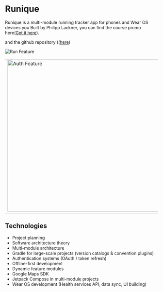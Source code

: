 # Runique

Runique is a multi-module running tracker app for phones and Wear OS devices you Built by Philipp Lackner, 
you can find the course promo here([Get it here](https://pl-coding.com/android-essentials-bundle?utm_source=github&utm_medium=readme&utm_campaign=readme_link&utm_id=essentials)).

and the github repository (([here](https://github.com/philipplackner/Runique))

![Run Feature](https://pl-coding.com/wp-content/uploads/2024/04/run-feature.png)
<table>
  <tr>
    <td>
      <img src="https://pl-coding.com/wp-content/uploads/2024/04/auth-feature.png" alt="Auth Feature" width="500"/>
    </td>
    <td>
      <img src="https://pl-coding.com/wp-content/uploads/2024/04/phone-watch-mockup.png" alt="Phone Watch Mockup" width="300"/>
    </td>
  </tr>
</table>

## Technologies
- Project planning
- Software architecture theory
- Multi-module architecture
- Gradle for large-scale projects (version catalogs & convention plugins)
- Authentication systems (OAuth / token refresh)
- Offline-first development
- Dynamic feature modules
- Google Maps SDK
- Jetpack Compose in multi-module projects
- Wear OS development (Health services API, data sync, UI building)
